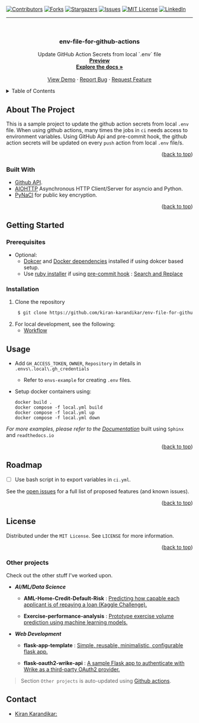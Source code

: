 <div id="top"></div>

[![Contributors][contributors-shield]][contributors-url]
[![Forks][forks-shield]][forks-url]
[![Stargazers][stars-shield]][stars-url]
[![Issues][issues-shield]][issues-url]
[![MIT License][license-shield]][license-url]
[![LinkedIn][linkedin-shield]][linkedin-url]

[contributors-shield]: https://img.shields.io/github/contributors/kiran-karandikar/env-file-for-github-actions?style=for-the-badge
[contributors-url]: https://github.com/Kiran-Karandikar/env-file-for-github-actions/graphs/contributors
[forks-shield]: https://img.shields.io/github/forks/Kiran-Karandikar/env-file-for-github-actions?style=for-the-badge
[forks-url]: https://github.com/Kiran-Karandikar/env-file-for-github-actions/network
[stars-shield]: https://img.shields.io/github/stars/Kiran-Karandikar/env-file-for-github-actions?style=for-the-badge
[stars-url]: https://github.com/Kiran-Karandikar/env-file-for-github-actions/stargazers
[issues-shield]: https://img.shields.io/github/issues/Kiran-Karandikar/env-file-for-github-actions?style=for-the-badge
[issues-url]: https://github.com/Kiran-Karandikar/env-file-for-github-actions/issues
[license-shield]: https://img.shields.io/github/license/Kiran-Karandikar/env-file-for-github-actions?style=for-the-badge
[license-url]: https://github.com/Kiran-Karandikar/env-file-for-github-actions/blob/master/LICENSE
[linkedin-shield]: https://img.shields.io/badge/-LinkedIn-black.svg?style=for-the-badge&logo=linkedin&colorB=555
[linkedin-url]: https://linkedin.com/in/kiran-karandikar

---

<!-- PROJECT LOGO -->
<br />
<div align="center">
<h3 align="center">env-file-for-github-actions</h3>
  <p align="center">
    Update GitHub Action Secrets from local `.env` file    
    <br />    
    <a href="https://kiran-karandikar.github.io/env-file-for-github-actions"><strong>Preview</strong></a>
    <br />
    <a href="https://github.com/kiran-karandikar/env-file-for-github-actions"><strong>Explore the docs »</strong></a>
    <br />
    <br />
    <a href="https://github.com/kiran-karandikar/env-file-for-github-actions">View Demo</a>
    ·
    <a href="https://github.com/kiran-karandikar/env-file-for-github-actions/issues">Report Bug</a>
    ·
    <a href="https://github.com/kiran-karandikar/env-file-for-github-actions/issues">Request Feature</a>
  </p>
</div>

<!-- BADGES.MD Finish -->
<!-- BADGES.MD Finish -->



<!-- TABLE OF CONTENTS -->
<details>
  <summary>Table of Contents</summary>
  <ol>
    <li>
      <a href="#about-the-project">About The Project</a>
      <ul>
        <li><a href="#built-with">Built With</a></li>
      </ul>
    </li>
    <li>
      <a href="#getting-started">Getting Started</a>
      <ul>
        <li><a href="#prerequisites">Prerequisites</a></li>
        <li><a href="#installation">Installation</a></li>
      </ul>
    </li>
    <li><a href="#usage">Usage</a></li>
    <!-- <li><a href="#roadmap">Roadmap</a></li> -->
    <li><a href="#license">License</a></li>
    <li><a href="#contact">Contact</a></li>
    <li><a href="#acknowledgments">Acknowledgments</a></li>
  </ol>
</details>

<!-- ABOUT THE PROJECT -->

## About The Project

This is a sample project to update the github action secrets from local `.env` file.
When using github actions, many times the jobs in `ci` needs access to environment variables.
Using GitHub Api and pre-commit hook, the github action secrets will be updated on every `push` action from local `.env` file/s.

<p align="right">(<a href="#top">back to top</a>)</p>

### Built With

- [Github API](https://github.com/mailhog/MailHog).
- [AIOHTTP](https://docs.aiohttp.org/en/latest/index.html#aiohttp-installation) Asynchronous HTTP Client/Server for asyncio and Python.
- [PyNaCl](https://pynacl.readthedocs.io/en/latest/) for public key encryption.

<p align="right">(<a href="#top">back to top</a>)</p>


<!-- GETTING STARTED -->

## Getting Started

### Prerequisites

- Optional:
    - [Dokcer](https://www.docker.com/get-started/)
      and [Docker dependencies](https://docs.docker.com/desktop/install/windows-install/)
      installed if using dokcer based setup.
    - Use [ruby installer](https://rubyinstaller.org/) if
      using [pre-commit hook](https://pre-commit.com/) : [Search and Replace](https://github.com/mattlqx/pre-commit-search-and-replace)

### Installation

1. Clone the repository
   ```sh
    $ git clone https://github.com/kiran-karandikar/env-file-for-github-actions.git
   ```
2. For local development, see the following:
   - [Workflow](./base/docs/source/workflow.rst)

<!-- USAGE EXAMPLES -->

## Usage

- Add `GH_ACCESS_TOKEN`, `OWNER`, `Repository` in  details in `.envs\.local\.gh_credentials`
    - Refer to `envs-example` for creating `.env` files.
- Setup docker containers using:

  ```shell
  docker build .
  docker compose -f local.yml build
  docker compose -f local.yml up
  docker compose -f local.yml down
  ```

_For more examples, please refer to
the [Documentation](https://env-file-for-github-actions.readthedocs.io/en/latest/?)_ built using `Sphinx` and `readthedocs.io`

<p align="right">(<a href="#top">back to top</a>)</p>


<!-- ROADMAP -->

## Roadmap

- [ ] Use bash script in to export variables in ``ci.yml``.

See the [open issues](https://github.com/kiran-karandikar/env-file-for-github-actions/issues) for a
full list of proposed features (and known issues).


<p align="right">(<a href="#top">back to top</a>)</p>

<!-- LICENSE -->

## License

Distributed under the `MIT License`. See `LICENSE` for more information.

<p align="right">(<a href="#top">back to top</a>)</p>

<!-- MARKDOWN LINKS & IMAGES -->

### Other projects

Check out the other stuff I've worked upon.

- **_AI/ML/Data Science_**

  - **AML-Home-Credit-Default-Risk** : [Predicting how capable each applicant is of repaying a loan \(Kaggle Challenge\).](https://github.com/Kiran-Karandikar/AML-Home-Credit-Default-Risk)

  - **Exercise-performance-analysis** : [Prototype exercise volume prediction using machine learning models.](https://github.com/Kiran-Karandikar/Exercise-performance-analysis)

- **_Web Development_**

  - **flask-app-template** : [Simple, reusable, minimalistic, configurable flask app.](https://github.com/Kiran-Karandikar/flask-app-template)

  - **flask-oauth2-wrike-api** : [A sample Flask app to authenticate with Wrike as a third-party OAuth2 provider.](https://github.com/Kiran-Karandikar/flask-oauth2-wrike-api)

> Section `Other projects` is auto-updated using [Github actions](https://github.com/features/actions).

<!-- CONTACT -->

## Contact

- [Kiran Karandikar:](mailto:connect.funnel.github@kirankarandikar.com)

